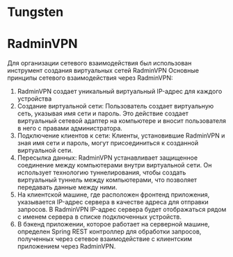 # Tungsten

# RadminVPN
Для организации сетевого взаимодействия был использован инструмент создания виртуальных сетей RadminVPN
Основные принципы сетевого взаимодействия через RadminVPN:
1.	RadminVPN создает уникальный виртуальный IP-адрес для каждого устройства
2.	Создание виртуальной сети: Пользователь создает виртуальную сеть, указывая имя сети и пароль. Это действие создает виртуальный сетевой адаптер на компьютере и вносит пользователя в него с правами администратора.
3.	Подключение клиентов к сети: Клиенты, установившие RadminVPN и зная имя сети и пароль, могут присоединиться к созданной виртуальной сети.
4.	Пересылка данных: RadminVPN устанавливает защищенное соединение между компьютерами внутри виртуальной сети. Он использует технологию туннелирования, чтобы создать виртуальный туннель между компьютерами, что позволяет передавать данные между ними.
5.	На клиентской машине, где расположен фронтенд приложения, указывается IP-адрес сервера в качестве адреса для отправки запросов. В RadminVPN IP-адрес сервера будет отображаться рядом с именем сервера в списке подключенных устройств.
6.	В бэкенд приложении, которое работает на серверной машине, определен Spring REST контроллер для обработки запросов, полученных через сетевое взаимодействие с клиентским приложением через RadminVPN.
